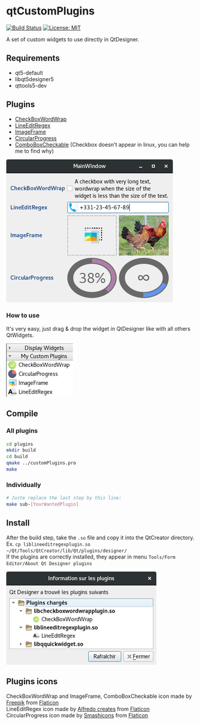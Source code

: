 # qtCustomPlugins
[![Build Status](https://travis-ci.org/thibDev/qtCustomPlugins.svg?branch=master)](https://travis-ci.org/thibDev/qtCustomPlugins)
[![License: MIT](https://img.shields.io/badge/License-MIT-blue.svg)](https://opensource.org/licenses/MIT)  

A set of custom widgets to use directly in QtDesigner.

## Requirements

* qt5-default
* libqt5designer5
* qttools5-dev

## Plugins

* [CheckBoxWordWrap](./plugins/CheckBoxWordWrap)
* [LineEditRegex](./plugins/LineEditRegex)
* [ImageFrame](./plugins/ImageFrame)
* [CircularProgress](./plugins/CircularProgress)
* [ComboBoxCheckable](./plugins/ComboBoxCheckable) (Checkbox doesn't appear in linux, you can help me to find why)

![plugins render](screenshots/plugins_results.png)

### How to use
It's very easy, just drag & drop the widget in QtDesigner like with all others QtWidgets.

![plugins designer](screenshots/plugins_in_designer.png)

## Compile
### All plugins
```sh
cd plugins
mkdir build
cd build
qmake ../customPlugins.pro
make
```
### Individually
```sh
# Juste replace the last step by this line:
make sub-[YourWantedPlugin]
```

## Install
After the build step, take the `.so` file and copy it into the QtCreator directory.  
Ex. `cp liblineeditregexplugin.so ~/Qt/Tools/QtCreator/lib/Qt/plugins/designer/`  
If the plugins are correctly installed, they appear in menu `Tools/Form Editor/About Qt Designer plugins`

![active designer](screenshots/active_in_designer.png)

## Plugins icons

CheckBoxWordWrap and ImageFrame, ComboBoxCheckable icon made by [Freepik](https://www.freepik.com/) from [Flaticon](www.flaticon.com)  
LineEditRegex icon made by [Alfredo creates](https://www.alfredocreates.com/) from [Flaticon](www.flaticon.com)  
CircularProgress icon made by [Smashicons](https://smashicons.com/) from [Flaticon](www.flaticon.com)
